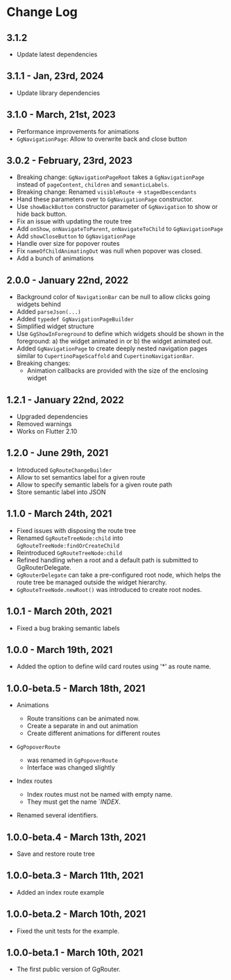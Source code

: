 # Change Log

## 3.1.2

- Update latest dependencies

## 3.1.1 - Jan, 23rd, 2024

- Update library dependencies

## 3.1.0 - March, 21st, 2023

- Performance improvements for animations
- `GgNavigationPage`: Allow to overwrite back and close button

## 3.0.2 - February, 23rd, 2023

- Breaking change: `GgNavigationPageRoot` takes a `GgNavigationPage` instead of `pageContent`, `children` and `semanticLabels`.
- Breaking change: Renamed `visibleRoute` -> `stagedDescendants`
- Hand these parameters over to `GgNavigationPage` constructor.
- Use `showBackButton` constructor parameter of `GgNavigation` to show or hide back button.
- Fix an issue with updating the route tree
- Add `onShow`, `onNavigateToParent`, `onNavigateToChild` to `GgNavigationPage`
- Add `showCloseButton` to `GgNavigationPage`
- Handle over size for popover routes
- Fix `nameOfChildAnimatingOut` was null when popover was closed.
- Add a bunch of animations

## 2.0.0 - January 22nd, 2022

- Background color of `NavigationBar` can be null to allow clicks going widgets behind
- Added `parseJson(...)`
- Added `typedef GgNavigationPageBuilder`
- Simplified widget structure
- Use `GgShowInForeground` to define which widgets should be shown in the
  foreground: a) the widget animated in or b) the widget animated out.
- Added `GgNavigationPage` to create deeply nested navigation pages similar
  to `CupertinoPageScaffold` and `CupertinoNavigationBar`.
- Breaking changes:
  - Animation callbacks are provided with the size of the enclosing widget

## 1.2.1 - January 22nd, 2022

- Upgraded dependencies
- Removed warnings
- Works on Flutter 2.10

## 1.2.0 - June 29th, 2021

- Introduced `GgRouteChangeBuilder`
- Allow to set semantics label for a given route
- Allow to specify semantic labels for a given route path
- Store semantic label into JSON

## 1.1.0 - March 24th, 2021

- Fixed issues with disposing the route tree
- Renamed `GgRouteTreeNode:child` into `GgRouteTreeNode:findOrCreateChild`
- Reintroduced `GgRouteTreeNode:child`
- Refined handling when a root and a default path is submitted to
  GgRouterDelegate.
- `GgRouterDelegate` can take a pre-configured root node, which helps the route
  tree be managed outside the widget hierarchy.
- `GgRouteTreeNode.newRoot()` was introduced to create root nodes.

## 1.0.1 - March 20th, 2021

- Fixed a bug braking semantic labels

## 1.0.0 - March 19th, 2021

- Added the option to define wild card routes using '\*' as route name.

## 1.0.0-beta.5 - March 18th, 2021

- Animations

  - Route transitions can be animated now.
  - Create a separate in and out animation
  - Create different animations for different routes

- `GgPopoverRoute`

  - was renamed in `GgPopoverRoute`
  - Interface was changed slightly

- Index routes

  - Index routes must not be named with empty name.
  - They must get the name `_INDEX_.

- Renamed several identifiers.

## 1.0.0-beta.4 - March 13th, 2021

- Save and restore route tree

## 1.0.0-beta.3 - March 11th, 2021

- Added an index route example

## 1.0.0-beta.2 - March 10th, 2021

- Fixed the unit tests for the example.

## 1.0.0-beta.1 - March 10th, 2021

- The first public version of GgRouter.
